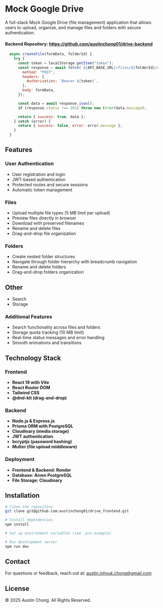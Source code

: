 Mock Google Drive
========

A full-stack Mock Google Drive (file management) application that allows users to upload,
organize, and manage files and folders with secure authentication.

#### Backend Repository: https://github.com/austinchong01/drive-backend

```javascript
  async createFile(formData, folderId) {
    try {
      const token = localStorage.getItem("token");
      const response = await fetch(`${API_BASE_URL}/files/${folderId}/upload`, {
        method: "POST",
        headers: {
          Authorization: `Bearer ${token}`,
        },
        body: formData,
      });

      const data = await response.json();
      if (response.status !== 201) throw new Error(data.message);

      return { success: true, data };
    } catch (error) {
      return { success: false, error: error.message };
    }
  }
```

Features
--------
### User Authentication
- User registration and login
- JWT-based authentication
- Protected routes and secure sessions
- Automatic token management

### Files
- Upload multiple file types (5 MB limit per upload)
- Preview files directly in browser
- Download with preserved filenames
- Rename and delete files
- Drag-and-drop file organization

### Folders
- Create nested folder structures
- Navigate through folder hierarchy with breadcrumb navigation
- Rename and delete folders
- Drag-and-drop folders organization

## Other
- Search
- Storage

### Additional Features
- Search functionality across files and folders
- Storage quota tracking (10 MB limit)
- Real-time status messages and error handling
- Smooth animations and transitions


Technology Stack
--------
### Frontend
- **React 19 with Vite**
- **React Router DOM**
- **Tailwind CSS**
- **@dnd-kit (drag-and-drop)**

### Backend
- **Node.js & Express.js**
- **Prisma ORM with PostgreSQL**
- **Cloudinary (media storage)**
- **JWT authentication**
- **bcryptjs (password hashing)**
- **Multer (file upload middleware)**

### Deployment
- **Frontend & Backend: Render**
- **Database: Aiven PostgreSQL**
- **File Storage: Cloudinary**


Installation
------------
```bash
# Clone the repository
git clone git@github.com:austinchong01/drive_frontend.git

# Install dependencies
npm install

# Set up environment variables (see .env.example)

# Run development server
npm run dev
```

Contact
-------

For questions or feedback, reach out at: austin.inhyuk.chong@gmail.com

License
-------

© 2025 Austin Chong. All Rights Reserved.
